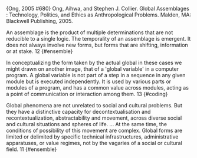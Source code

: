 ﻿{Ong, 2005 #680}
Ong, Aihwa, and Stephen J. Collier. Global Assemblages : Technology, Politics, and Ethics as Anthropological Problems. Malden, MA: Blackwell Publishing, 2005.

An assemblage is the product of multiple determinations that are not reducible to a single logic. The temporality of an assemblage is emergent. It does not always involve new forms, but forms that are shifting, information or at stake. 12 {#ensemble}

In conceptualizing the form taken by the actual global in these cases we might drawn on another image, that of a 'global variable' in a computer program. A global variable is not part of a step in a sequence in any given module but is executed independently. It is used by various parts or modules of a program, and has a common value across modules, acting as a point of communication or interaction among them. 13 {#coding} 

Global phenomena are not unrelated to social and cultural problems. But they have a distinctive capacity for decontextualisation and recontextualization, abstractability and movement, across diverse social and cultural situations and spheres of life. ... At the same time, the conditions of possibility of this movement are complex. Global forms are limited or delimited by specific technical infrastructures, administrative apparatuses, or value regimes, not by the vagaries of a social or cultural field. 11 {#ensemble}
